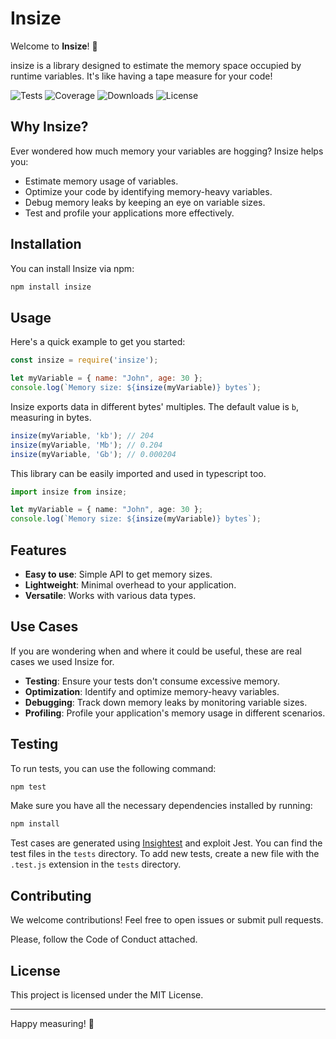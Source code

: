 # Insize

Welcome to **Insize**! 🎉

insize is a library designed to estimate the memory space occupied by runtime variables. It's like having a tape measure for your code!

![Tests](https://img.shields.io/github/actions/workflow/status/VincenzoManto/insize/test.yml?branch=main)
![Coverage](https://img.shields.io/codecov/c/github/VincenzoManto/insize)
![Downloads](https://img.shields.io/npm/dw/insize)
![License](https://img.shields.io/npm/l/insize)

## Why Insize?

Ever wondered how much memory your variables are hogging? Insize helps you:
- Estimate memory usage of variables.
- Optimize your code by identifying memory-heavy variables.
- Debug memory leaks by keeping an eye on variable sizes.
- Test and profile your applications more effectively.

## Installation

You can install Insize via npm:

```bash
npm install insize
```

## Usage

Here's a quick example to get you started:

```javascript
const insize = require('insize');

let myVariable = { name: "John", age: 30 };
console.log(`Memory size: ${insize(myVariable)} bytes`);
```

Insize exports data in different bytes' multiples. The default value is `b`, measuring in bytes.

```javascript
insize(myVariable, 'kb'); // 204
insize(myVariable, 'Mb'); // 0.204
insize(myVariable, 'Gb'); // 0.000204
```

This library can be easily imported and used in typescript too.

```typescript
import insize from insize;

let myVariable = { name: "John", age: 30 };
console.log(`Memory size: ${insize(myVariable)} bytes`);
```

## Features

- **Easy to use**: Simple API to get memory sizes.
- **Lightweight**: Minimal overhead to your application.
- **Versatile**: Works with various data types.

## Use Cases

If you are wondering when and where it could be useful, these are real cases we used Insize for.

- **Testing**: Ensure your tests don't consume excessive memory.
- **Optimization**: Identify and optimize memory-heavy variables.
- **Debugging**: Track down memory leaks by monitoring variable sizes.
- **Profiling**: Profile your application's memory usage in different scenarios.

## Testing 

To run tests, you can use the following command:

```bash
npm test
```

Make sure you have all the necessary dependencies installed by running:

```bash
npm install
```

Test cases are generated using [Insightest](https://insightest.app) and exploit Jest. You can find the test files in the `tests` directory. To add new tests, create a new file with the `.test.js` extension in the `tests` directory.

## Contributing

We welcome contributions! Feel free to open issues or submit pull requests.

Please, follow the Code of Conduct attached.

## License

This project is licensed under the MIT License.

---

Happy measuring! 📏
